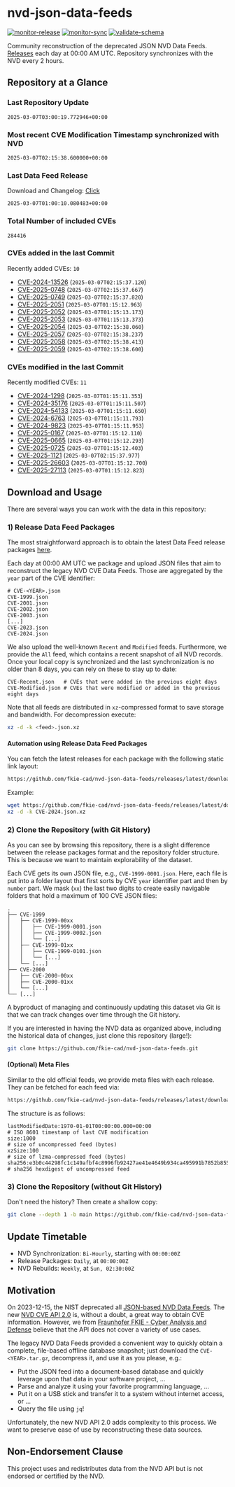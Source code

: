# nvd-json-data-feeds

[![monitor-release](https://github.com/fkie-cad/nvd-json-data-feeds/actions/workflows/monitor_release.yml/badge.svg)](https://github.com/fkie-cad/nvd-json-data-feeds/actions/workflows/monitor_release.yml)
[![monitor-sync](https://github.com/fkie-cad/nvd-json-data-feeds/actions/workflows/monitor_sync.yml/badge.svg)](https://github.com/fkie-cad/nvd-json-data-feeds/actions/workflows/monitor_sync.yml)
[![validate-schema](https://github.com/fkie-cad/nvd-json-data-feeds/actions/workflows/validate_schema.yml/badge.svg)](https://github.com/fkie-cad/nvd-json-data-feeds/actions/workflows/validate_schema.yml)

Community reconstruction of the deprecated JSON NVD Data Feeds.
[Releases](https://github.com/fkie-cad/nvd-json-data-feeds/releases/latest) each day at 00:00 AM UTC.
Repository synchronizes with the NVD every 2 hours.

## Repository at a Glance

### Last Repository Update

```plain
2025-03-07T03:00:19.772946+00:00
```

### Most recent CVE Modification Timestamp synchronized with NVD

```plain
2025-03-07T02:15:38.600000+00:00
```

### Last Data Feed Release

Download and Changelog: [Click](https://github.com/fkie-cad/nvd-json-data-feeds/releases/latest)

```plain
2025-03-07T01:00:10.080483+00:00
```

### Total Number of included CVEs

```plain
284416
```

### CVEs added in the last Commit

Recently added CVEs: `10`

- [CVE-2024-13526](CVE-2024/CVE-2024-135xx/CVE-2024-13526.json) (`2025-03-07T02:15:37.120`)
- [CVE-2025-0748](CVE-2025/CVE-2025-07xx/CVE-2025-0748.json) (`2025-03-07T02:15:37.667`)
- [CVE-2025-0749](CVE-2025/CVE-2025-07xx/CVE-2025-0749.json) (`2025-03-07T02:15:37.820`)
- [CVE-2025-2051](CVE-2025/CVE-2025-20xx/CVE-2025-2051.json) (`2025-03-07T01:15:12.963`)
- [CVE-2025-2052](CVE-2025/CVE-2025-20xx/CVE-2025-2052.json) (`2025-03-07T01:15:13.173`)
- [CVE-2025-2053](CVE-2025/CVE-2025-20xx/CVE-2025-2053.json) (`2025-03-07T01:15:13.373`)
- [CVE-2025-2054](CVE-2025/CVE-2025-20xx/CVE-2025-2054.json) (`2025-03-07T02:15:38.060`)
- [CVE-2025-2057](CVE-2025/CVE-2025-20xx/CVE-2025-2057.json) (`2025-03-07T02:15:38.237`)
- [CVE-2025-2058](CVE-2025/CVE-2025-20xx/CVE-2025-2058.json) (`2025-03-07T02:15:38.413`)
- [CVE-2025-2059](CVE-2025/CVE-2025-20xx/CVE-2025-2059.json) (`2025-03-07T02:15:38.600`)


### CVEs modified in the last Commit

Recently modified CVEs: `11`

- [CVE-2024-1298](CVE-2024/CVE-2024-12xx/CVE-2024-1298.json) (`2025-03-07T01:15:11.353`)
- [CVE-2024-35176](CVE-2024/CVE-2024-351xx/CVE-2024-35176.json) (`2025-03-07T01:15:11.507`)
- [CVE-2024-54133](CVE-2024/CVE-2024-541xx/CVE-2024-54133.json) (`2025-03-07T01:15:11.650`)
- [CVE-2024-6763](CVE-2024/CVE-2024-67xx/CVE-2024-6763.json) (`2025-03-07T01:15:11.793`)
- [CVE-2024-9823](CVE-2024/CVE-2024-98xx/CVE-2024-9823.json) (`2025-03-07T01:15:11.953`)
- [CVE-2025-0167](CVE-2025/CVE-2025-01xx/CVE-2025-0167.json) (`2025-03-07T01:15:12.110`)
- [CVE-2025-0665](CVE-2025/CVE-2025-06xx/CVE-2025-0665.json) (`2025-03-07T01:15:12.293`)
- [CVE-2025-0725](CVE-2025/CVE-2025-07xx/CVE-2025-0725.json) (`2025-03-07T01:15:12.403`)
- [CVE-2025-1121](CVE-2025/CVE-2025-11xx/CVE-2025-1121.json) (`2025-03-07T02:15:37.977`)
- [CVE-2025-26603](CVE-2025/CVE-2025-266xx/CVE-2025-26603.json) (`2025-03-07T01:15:12.700`)
- [CVE-2025-27113](CVE-2025/CVE-2025-271xx/CVE-2025-27113.json) (`2025-03-07T01:15:12.823`)


## Download and Usage

There are several ways you can work with the data in this repository:

### 1) Release Data Feed Packages

The most straightforward approach is to obtain the latest Data Feed release packages [here](https://github.com/fkie-cad/nvd-json-data-feeds/releases/latest).

Each day at 00:00 AM UTC we package and upload JSON files that aim to reconstruct the legacy NVD CVE Data Feeds.
Those are aggregated by the `year` part of the CVE identifier:

```
# CVE-<YEAR>.json
CVE-1999.json
CVE-2001.json
CVE-2002.json
CVE-2003.json
[...]
CVE-2023.json
CVE-2024.json
```

We also upload the well-known `Recent` and `Modified` feeds.
Furthermore, we provide the `All` feed, which contains a recent snapshot of all NVD records.
Once your local copy is synchronized and the last synchronization is no older than 8 days, you can rely on these to stay up to date:

```plain
CVE-Recent.json   # CVEs that were added in the previous eight days
CVE-Modified.json # CVEs that were modified or added in the previous eight days
```

Note that all feeds are distributed in `xz`-compressed format to save storage and bandwidth.
For decompression execute:

```sh
xz -d -k <feed>.json.xz
```

#### Automation using Release Data Feed Packages

You can fetch the latest releases for each package with the following static link layout:

```sh
https://github.com/fkie-cad/nvd-json-data-feeds/releases/latest/download/CVE-<YEAR>.json.xz
```

Example:

```sh
wget https://github.com/fkie-cad/nvd-json-data-feeds/releases/latest/download/CVE-2024.json.xz
xz -d -k CVE-2024.json.xz
```

### 2) Clone the Repository (with Git History)

As you can see by browsing this repository, there is a slight difference between the release packages format and the repository folder structure.
This is because we want to maintain explorability of the dataset.

Each CVE gets its own JSON file, e.g., `CVE-1999-0001.json`.
Here, each file is put into a folder layout that first sorts by CVE `year` identifier part and then by `number` part.
We mask (`xx`) the last two digits to create easily navigable folders that hold a maximum of 100 CVE JSON files:

```plain
.
├── CVE-1999
│   ├── CVE-1999-00xx
│   │   ├── CVE-1999-0001.json
│   │   ├── CVE-1999-0002.json
│   │   └── [...]
│   ├── CVE-1999-01xx
│   │   ├── CVE-1999-0101.json
│   │   └── [...]
│   └── [...]
├── CVE-2000
│   ├── CVE-2000-00xx
│   ├── CVE-2000-01xx
│   └── [...]
└── [...]
```

A byproduct of managing and continuously updating this dataset via Git is that we can track changes over time through the Git history.

If you are interested in having the NVD data as organized above, including the historical data of changes, just clone this repository (large!):

```sh
git clone https://github.com/fkie-cad/nvd-json-data-feeds.git
```

#### (Optional) Meta Files

Similar to the old official feeds, we provide meta files with each release. They can be fetched for each feed via:

```sh
https://github.com/fkie-cad/nvd-json-data-feeds/releases/latest/download/CVE-<YEAR>.meta
```

The structure is as follows:

```plain
lastModifiedDate:1970-01-01T00:00:00.000+00:00                          # ISO 8601 timestamp of last CVE modification
size:1000                                                               # size of uncompressed feed (bytes)
xzSize:100                                                              # size of lzma-compressed feed (bytes)
sha256:e3b0c44298fc1c149afbf4c8996fb92427ae41e4649b934ca495991b7852b855 # sha256 hexdigest of uncompressed feed
```

### 3) Clone the Repository (without Git History)

Don't need the history? Then create a shallow copy:

```sh
git clone --depth 1 -b main https://github.com/fkie-cad/nvd-json-data-feeds.git
```


## Update Timetable

* NVD Synchronization: `Bi-Hourly`, starting with `00:00:00Z`
* Release Packages: `Daily`, at `00:00:00Z`
* NVD Rebuilds: `Weekly`, at `Sun, 02:30:00Z`


## Motivation

On 2023-12-15, the NIST deprecated all [JSON-based NVD Data Feeds](https://nvd.nist.gov/vuln/data-feeds#divRetirementBanner-1).
The new [NVD CVE API 2.0](https://nvd.nist.gov/developers/vulnerabilities) is, without a doubt, a great way to obtain CVE information.
However, we from [Fraunhofer FKIE - Cyber Analysis and Defense](https://www.fkie.fraunhofer.de/en/departments/cad.html) believe that the API does not cover a variety of use cases.

The legacy NVD Data Feeds provided a convenient way to quickly obtain a complete, file-based offline database snapshot; just download the `CVE-<YEAR>.tar.gz`, decompress it, and use it as you please, e.g.:

- Put the JSON feed into a document-based database and quickly leverage upon that data in your software project, ...
- Parse and analyze it using your favorite programming language, ...
- Put it on a USB stick and transfer it to a system without internet access, or ...
- Query the file using `jq`!

Unfortunately, the new NVD API 2.0 adds complexity to this process.
We want to preserve ease of use by reconstructing these data sources.

## Non-Endorsement Clause

This project uses and redistributes data from the NVD API but is not endorsed or certified by the NVD.